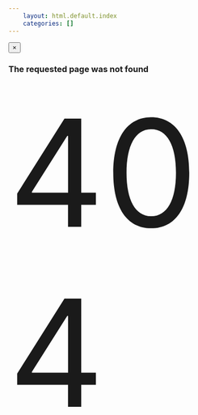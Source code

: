 ```yaml
---
    layout: html.default.index
    categories: []
---
```

<div id="modal-404" class="modal hide fade" tabindex="-1" role="dialog" aria-labelledby="myModalLabel" aria-hidden="true">
  <div class="modal-header">
    <button type="button" class="close" data-dismiss="modal" aria-hidden="true">&times;</button>
    <h3 id="myModalLabel"><i class="icon-warning-sign"></i> The requested page was not found</h3>
  </div>
  <div class="modal-body">
    <i class="icon-exclamation-sign" style="font-size:28em"></i>
    <div style="position:relative; height:0; font-size:21em; text-shadow: 0 0 5 #fff">404</div>
  </div>
</div>
<script markdown="0">$('#modal-404').modal('show')</script>